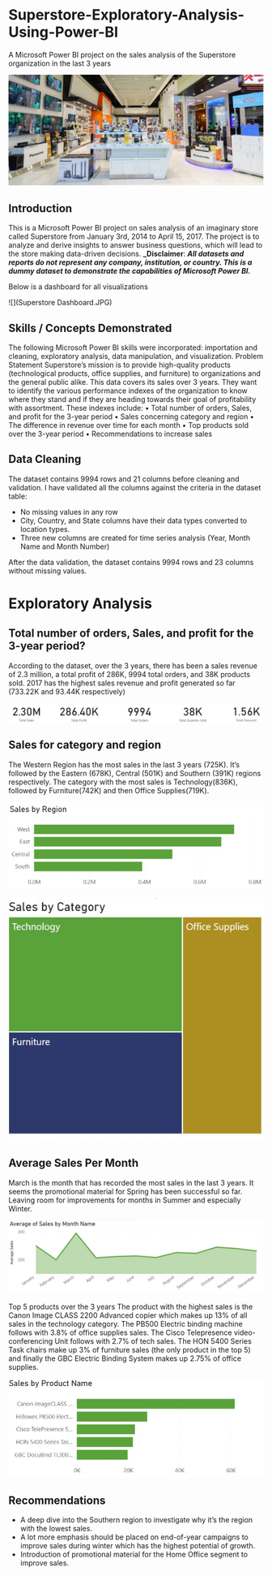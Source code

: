 # Superstore-Exploratory-Analysis-Using-Power-BI
A Microsoft Power BI project on the sales analysis of the Superstore organization in the last 3 years

![](intro_image.jpg)

## Introduction
This is a Microsoft Power BI project on sales analysis of an imaginary store called Superstore from January 3rd, 2014 to April 15, 2017. The project is to analyze and derive insights to answer business questions, which will lead to the store making data-driven decisions. **_Disclaimer**: **_All datasets and reports do not represent any company, institution, or country. This is a dummy dataset to demonstrate the capabilities of Microsoft Power BI._**

Below is a dashboard for all visualizations

![](Superstore Dashboard.JPG)

## Skills / Concepts Demonstrated
The following Microsoft Power BI skills were incorporated: importation and cleaning, exploratory analysis, data manipulation, and visualization.
Problem Statement
Superstore’s mission is to provide high-quality products (technological products, office supplies, and furniture) to organizations and the general public alike. This data covers its sales over 3 years. They want to identify the various performance indexes of the organization to know where they stand and if they are heading towards their goal of profitability with assortment. These indexes include:
•	Total number of orders, Sales, and profit for the 3-year period
•	Sales concerning category and region
•	The difference in revenue over time for each month
•	Top products sold over the 3-year period
•	Recommendations to increase sales

## Data Cleaning
The dataset contains 9994 rows and 21 columns before cleaning and validation. I have validated all the columns against the criteria in the dataset table:
-	No missing values in any row
-	City, Country, and State columns have their data types converted to location types.
-	Three new columns are created for time series analysis (Year, Month Name and Month Number)

After the data validation, the dataset contains 9994 rows and 23 columns without missing values.

# Exploratory Analysis
## Total number of orders, Sales, and profit for the 3-year period?
According to the dataset, over the 3 years, there has been a sales revenue of 2.3 million, a total profit of 286K, 9994 total orders, and 38K products sold. 2017 has the highest sales revenue and profit generated so far (733.22K and 93.44K respectively)

![](1st_image.JPG)

## Sales for category and region
The Western Region has the most sales in the last 3 years (725K). It’s followed by the Eastern (678K), Central (501K) and Southern (391K) regions respectively. The category with the most sales is Technology(836K), followed by Furniture(742K) and then Office Supplies(719K).

![](2nd_image.jpg)

![](3rd_image.JPG)

## Average Sales Per Month
March is the month that has recorded the most sales in the last 3 years. It seems the promotional material for Spring has been successful so far. Leaving room for improvements for months in Summer and especially Winter.

![](4th_image.JPG)

Top 5 products over the 3 years
The product with the highest sales is the Canon Image CLASS 2200 Advanced copier which makes up 13% of all sales in the technology category. The PB500 Electric binding machine follows with 3.8% of office supplies sales. The Cisco Telepresence video-conferencing Unit follows with 2.7% of tech sales. The HON 5400 Series Task chairs make up 3% of furniture sales (the only product in the top 5) and finally the GBC Electric Binding System makes up 2.75% of office supplies.

![](5th_image.JPG)

## Recommendations
-	A deep dive into the Southern region to investigate why it’s the region with the lowest sales.
-	A lot more emphasis should be placed on end-of-year campaigns to improve sales during winter which has the highest potential of growth.
-	Introduction of promotional material for the Home Office segment to improve sales.



